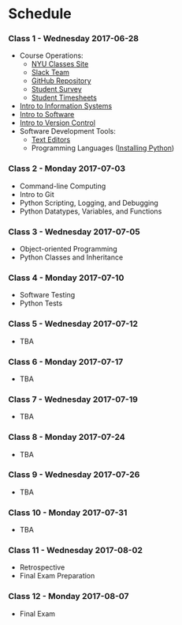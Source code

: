# Schedule

### Class 1 - Wednesday 2017-06-28

  + Course Operations:
    + [NYU Classes Site](https://newclasses.nyu.edu/portal/site/35d63f1f-36de-4caf-bf8b-d950377ec68f)
    + [Slack Team](https://nyu-info-2335-70.slack.com/)
    + [GitHub Repository](https://github.com/prof-rossetti/nyu-info-2335-70-201706)
    + [Student Survey](/assignments/survey/assignment.md)
    + [Student Timesheets](/assignments/timesheets/assignment.md)
  + [Intro to Information Systems](/notes/information-systems/notes.md)
  + [Intro to Software](/notes/software/notes.md)
  + [Intro to Version Control](/notes/version-control.md)
  + Software Development Tools:
    + [Text Editors](/notes/text-editors/notes.md)
    + Programming Languages ([Installing Python](/notes/installing-python/notes.md))

### Class 2 - Monday 2017-07-03

  + Command-line Computing
  + Intro to Git
  + Python Scripting, Logging, and Debugging
  + Python Datatypes, Variables, and Functions

### Class 3 - Wednesday 2017-07-05

  + Object-oriented Programming
  + Python Classes and Inheritance

### Class 4 - Monday 2017-07-10

  + Software Testing
  + Python Tests

### Class 5 - Wednesday 2017-07-12

  + TBA

### Class 6 - Monday 2017-07-17

  + TBA

### Class 7 - Wednesday 2017-07-19

  + TBA

### Class 8 - Monday 2017-07-24

  + TBA

### Class 9 - Wednesday 2017-07-26

  + TBA

### Class 10 - Monday 2017-07-31

  + TBA

### Class 11 - Wednesday 2017-08-02

  + Retrospective
  + Final Exam Preparation

### Class 12 - Monday 2017-08-07

  + Final Exam

